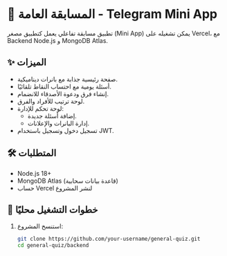 # 🏅 المسابقة العامة - Telegram Mini App

تطبيق مسابقة تفاعلي يعمل كتطبيق مصغر (Mini App) يمكن تشغيله على Vercel، مع Backend Node.js و MongoDB Atlas.

## ✨ الميزات
- صفحة رئيسية جذابة مع بانرات ديناميكية.
- أسئلة يومية مع احتساب النقاط تلقائيًا.
- إنشاء فرق ودعوة الأصدقاء للانضمام.
- لوحة ترتيب للأفراد والفرق.
- لوحة تحكم للإدارة:
  - إضافة أسئلة جديدة.
  - إدارة البانرات والإعلانات.
- تسجيل دخول وتسجيل باستخدام JWT.

## 🛠️ المتطلبات
- Node.js 18+
- MongoDB Atlas (قاعدة بيانات سحابية)
- حساب Vercel لنشر المشروع

## 🚀 خطوات التشغيل محليًا
1. استنسخ المشروع:
   ```bash
   git clone https://github.com/your-username/general-quiz.git
   cd general-quiz/backend
